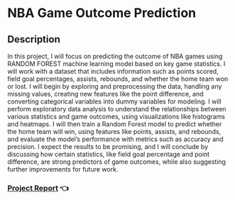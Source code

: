 # NBA Game Outcome Prediction

## Description

In this project, I will focus on predicting the outcome of NBA games using RANDOM FOREST machine learning model based on key game statistics. I will work with a dataset that includes information such as points scored, field goal percentages, assists, rebounds, and whether the home team won or lost. I will begin by exploring and preprocessing the data, handling any missing values, creating new features like the point difference, and converting categorical variables into dummy variables for modeling. I will perform exploratory data analysis to understand the relationships between various statistics and game outcomes, using visualizations like histograms and heatmaps. I will then train a Random Forest model to predict whether the home team will win, using features like points, assists, and rebounds, and evaluate the model’s performance with metrics such as accuracy and precision. I expect the results to be promising, and I will conclude by discussing how certain statistics, like field goal percentage and point difference, are strong predictors of game outcomes, while also suggesting further improvements for future work.

### [Project Report](/Project1.pdf) 👈


